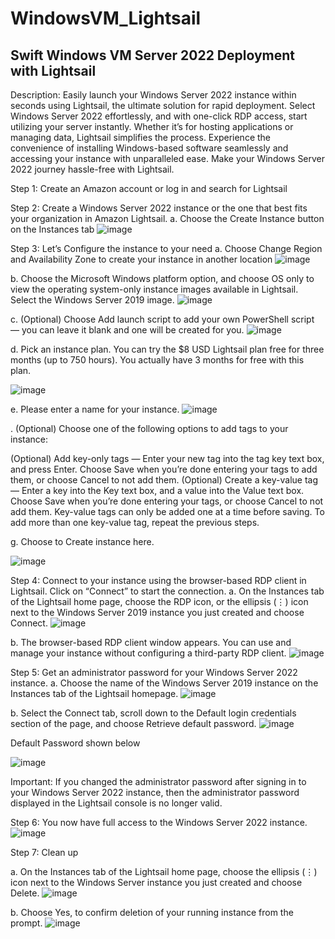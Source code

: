 # WindowsVM_Lightsail
## Swift Windows VM Server 2022 Deployment with Lightsail

Description: Easily launch your Windows Server 2022 instance within seconds using Lightsail, the ultimate solution for rapid deployment. 
Select Windows Server 2022 effortlessly, and with one-click RDP access, start utilizing your server instantly. Whether it’s for hosting applications or managing data, Lightsail simplifies the process. 
Experience the convenience of installing Windows-based software seamlessly and accessing your instance with unparalleled ease. Make your Windows Server 2022 journey hassle-free with Lightsail.

Step 1: Create an Amazon account or log in and search for Lightsail

Step 2: Create a Windows Server 2022 instance or the one that best fits your organization in Amazon Lightsail.
a. Choose the Create Instance button on the Instances tab
![image](https://github.com/JohnnyLouisTech/WindowsVM_Lightsail/assets/29494723/dd913334-08d8-45a8-aa9e-2ffb62c1ef53)

Step 3: Let’s Configure the instance to your need
a. Choose Change Region and Availability Zone to create your instance in another location
![image](https://github.com/JohnnyLouisTech/WindowsVM_Lightsail/assets/29494723/a28b6102-77c3-40fb-a3b7-2f4f9348bf8c)

b. Choose the Microsoft Windows platform option, and choose OS only to view the operating system-only instance images available in Lightsail. Select the Windows Server 2019 image.
![image](https://github.com/JohnnyLouisTech/WindowsVM_Lightsail/assets/29494723/00631e96-6945-433c-b955-1644f242472f)

c. (Optional) Choose Add launch script to add your own PowerShell script — you can leave it blank and one will be created for you.
![image](https://github.com/JohnnyLouisTech/WindowsVM_Lightsail/assets/29494723/bc443104-4d38-4430-ae52-77b2b3b070df)

d. Pick an instance plan. You can try the $8 USD Lightsail plan free for three months (up to 750 hours). You actually have 3 months for free with this plan.

![image](https://github.com/JohnnyLouisTech/WindowsVM_Lightsail/assets/29494723/d9507a1a-6191-411e-987f-1a61622e8714)

e. Please enter a name for your instance.
![image](https://github.com/JohnnyLouisTech/WindowsVM_Lightsail/assets/29494723/88b0581c-a31e-4727-b1e5-aed5a8cd25f7)

. (Optional) Choose one of the following options to add tags to your instance:

(Optional) Add key-only tags — Enter your new tag into the tag key text box, and press Enter. Choose Save when you’re done entering your tags to add them, or choose Cancel to not add them.
(Optional) Create a key-value tag — Enter a key into the Key text box, and a value into the Value text box. Choose Save when you’re done entering your tags, or choose Cancel to not add them.
Key-value tags can only be added one at a time before saving. To add more than one key-value tag, repeat the previous steps.

g. Choose to Create instance here.

![image](https://github.com/JohnnyLouisTech/WindowsVM_Lightsail/assets/29494723/af23737d-86ee-4d4e-97f5-c8d49a3cd6fc)

Step 4: Connect to your instance using the browser-based RDP client in Lightsail. Click on “Connect” to start the connection.
a. On the Instances tab of the Lightsail home page, choose the RDP icon, or the ellipsis (⋮) icon next to the Windows Server 2019 instance you just created and choose Connect.
![image](https://github.com/JohnnyLouisTech/WindowsVM_Lightsail/assets/29494723/3d33bd5f-2d10-4476-b97f-5833d7bc4175)

b. The browser-based RDP client window appears. You can use and manage your instance without configuring a third-party RDP client.
![image](https://github.com/JohnnyLouisTech/WindowsVM_Lightsail/assets/29494723/cc505f36-9836-4d7f-b841-9f7e33ec8d65)

Step 5: Get an administrator password for your Windows Server 2022 instance.
a. Choose the name of the Windows Server 2019 instance on the Instances tab of the Lightsail homepage.
![image](https://github.com/JohnnyLouisTech/WindowsVM_Lightsail/assets/29494723/4255381b-fd96-4c79-ad6b-9401b584612e)

b. Select the Connect tab, scroll down to the Default login credentials section of the page, and choose Retrieve default password.
![image](https://github.com/JohnnyLouisTech/WindowsVM_Lightsail/assets/29494723/a45b01ab-06db-4eb6-b960-781efc293a45)

Default Password shown below

![image](https://github.com/JohnnyLouisTech/WindowsVM_Lightsail/assets/29494723/9d1bfc2e-81ad-46f8-93b1-b703774db5b3)

Important: If you changed the administrator password after signing in to your Windows Server 2022 instance, then the administrator password displayed in the Lightsail console is no longer valid.

Step 6: You now have full access to the Windows Server 2022 instance.
![image](https://github.com/JohnnyLouisTech/WindowsVM_Lightsail/assets/29494723/8f12ad72-9797-4f4b-a3cf-f2bb15a70645)

Step 7: Clean up

a. On the Instances tab of the Lightsail home page, choose the ellipsis (⋮) icon next to the Windows Server instance you just created and choose Delete.
![image](https://github.com/JohnnyLouisTech/WindowsVM_Lightsail/assets/29494723/aeda6410-4266-4bf9-bdbe-aa3d066f8f3a)

b. Choose Yes, to confirm deletion of your running instance from the prompt.
![image](https://github.com/JohnnyLouisTech/WindowsVM_Lightsail/assets/29494723/0afe471d-3700-4a54-8fc0-a8ddfaf78af1)



































